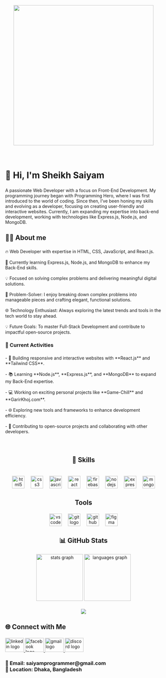 <div align="center">
  <img height="450" src="https://i.ibb.co.com/Gt9rBQy/Screenshot-2025-01-08-153241.png"  />
</div>

###

<br clear="both">

<h1 align="left">👋 Hi, I'm Sheikh Saiyam</h1>

###

<p align="left">A passionate Web Developer with a focus on Front-End Development. My programming journey began with Programming Hero, where I was first introduced to the world of coding. Since then, I’ve been honing my skills and evolving as a developer, focusing on creating user-friendly and interactive websites. Currently, I am expanding my expertise into back-end development, working with technologies like Express.js, Node.js, and MongoDB.</p>

###

<h2 align="left">👨‍💻 About me</h2>

###

<p align="left">🔥 Web Developer with expertise in HTML, CSS, JavaScript, and React.js.<br><br>🚀 Currently learning Express.js, Node.js, and MongoDB to enhance my Back-End skills.<br><br>💡 Focused on solving complex problems and delivering meaningful digital solutions.<br><br>🌟 Problem-Solver: I enjoy breaking down complex problems into manageable pieces and crafting elegant, functional solutions.<br><br>🌐 Technology Enthusiast: Always exploring the latest trends and tools in the tech world to stay ahead.<br><br>💡 Future Goals: To master Full-Stack Development and contribute to impactful open-source projects.</p>

###

<h3 align="left">🚀 Current Activities</h3>

###

<p align="left">- 🔨 Building responsive and interactive websites with **React.js** and **Tailwind CSS**.  <br><br>- 📚 Learning **Node.js**, **Express.js**, and **MongoDB** to expand my Back-End expertise.  <br><br>- 💻 Working on exciting personal projects like **Game-Chill** and **GarirKhoj.com**.  <br><br>- 🌐 Exploring new tools and frameworks to enhance development efficiency.  <br><br>- 🌟 Contributing to open-source projects and collaborating with other developers.</p>

###

<br clear="both">

<h2 align="center">🚀 Skills</h2>

###

<br clear="both">

<div align="center">
  <img src="https://cdn.jsdelivr.net/gh/devicons/devicon/icons/html5/html5-original.svg" height="40" alt="html5 logo"  />
  <img width="12" />
  <img src="https://cdn.jsdelivr.net/gh/devicons/devicon/icons/css3/css3-original.svg" height="40" alt="css3 logo"  />
  <img width="12" />
  <img src="https://cdn.jsdelivr.net/gh/devicons/devicon/icons/javascript/javascript-original.svg" height="40" alt="javascript logo"  />
  <img width="12" />
  <img src="https://cdn.jsdelivr.net/gh/devicons/devicon/icons/react/react-original.svg" height="40" alt="react logo"  />
  <img width="12" />
  <img src="https://cdn.jsdelivr.net/gh/devicons/devicon/icons/firebase/firebase-plain.svg" height="40" alt="firebase logo"  />
  <img width="12" />
  <img src="https://cdn.jsdelivr.net/gh/devicons/devicon/icons/nodejs/nodejs-original.svg" height="40" alt="nodejs logo"  />
  <img width="12" />
  <img src="https://cdn.jsdelivr.net/gh/devicons/devicon/icons/express/express-original.svg" height="40" alt="express logo"  />
  <img width="12" />
  <img src="https://cdn.jsdelivr.net/gh/devicons/devicon/icons/mongodb/mongodb-original.svg" height="40" alt="mongodb logo"  />
</div>

###

<h2 align="center">Tools</h2>

###

<div align="center">
  <img src="https://cdn.jsdelivr.net/gh/devicons/devicon/icons/vscode/vscode-original.svg" height="40" alt="vscode logo"  />
  <img width="12" />
  <img src="https://cdn.jsdelivr.net/gh/devicons/devicon/icons/git/git-original.svg" height="40" alt="git logo"  />
  <img width="12" />
  <img src="https://cdn.jsdelivr.net/gh/devicons/devicon/icons/github/github-original.svg" height="40" alt="github logo"  />
  <img width="12" />
  <img src="https://cdn.jsdelivr.net/gh/devicons/devicon/icons/figma/figma-original.svg" height="40" alt="figma logo"  />
</div>

###

<h2 align="center">📊 GitHub Stats</h2>

###

<div align="center">
  <img src="https://github-readme-stats.vercel.app/api?username=sheikh-saiyam&hide_title=false&hide_rank=false&show_icons=true&include_all_commits=true&count_private=true&disable_animations=false&theme=dracula&locale=en&hide_border=false&order=1" height="150" alt="stats graph"  />
  <img src="https://github-readme-stats.vercel.app/api/top-langs?username=sheikh-saiyam&locale=en&hide_title=false&layout=compact&card_width=320&langs_count=5&theme=dracula&hide_border=false&order=2" height="150" alt="languages graph"  />
</div>

###

<div align="center">
  <img src="https://profile-counter.glitch.me/sheikh-saiyam/count.svg?"  />
</div>

###

<h2 align="left">🌐 Connect with Me</h2>

###

<div align="left">
  <a href="https://www.linkedin.com/in/your-profile-link" target="_blank">
    <img src="https://raw.githubusercontent.com/maurodesouza/profile-readme-generator/master/src/assets/icons/social/linkedin/default.svg" width="60" height="45" alt="linkedin logo" />
  </a>
  <a href="[https://www.facebook.com/your-profile-link](https://www.facebook.com/shiekh.barshaad/)" target="_blank">
    <img src="https://raw.githubusercontent.com/maurodesouza/profile-readme-generator/master/src/assets/icons/social/facebook/default.svg" width="60" height="45" alt="facebook logo" />
  </a>
  <a href="mailto:saiyamprogrammer@gmail.com" target="_blank">
    <img src="https://raw.githubusercontent.com/maurodesouza/profile-readme-generator/master/src/assets/icons/social/gmail/default.svg" width="60" height="45" alt="gmail logo" />
  </a>
  <a href="https://discord.com/users/your-discord-username" target="_blank">
    <img src="https://raw.githubusercontent.com/maurodesouza/profile-readme-generator/master/src/assets/icons/social/discord/default.svg" width="60" height="45" alt="discord logo" />
  </a>
</div>

###

<h3 align="left">📧 Email: saiyamprogrammer@gmail.com<br>📍 Location: Dhaka, Bangladesh</h3>

###
